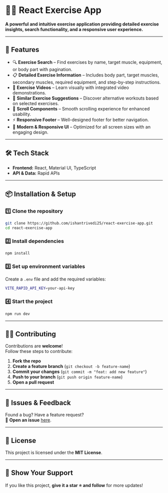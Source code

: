 # 🏋️‍♂️ React Exercise App

**A powerful and intuitive exercise application providing detailed exercise insights, search functionality, and a responsive user experience.**

---

## 🚀 Features

- 🔍 **Exercise Search** – Find exercises by name, target muscle, equipment, or body part with pagination.
- 📋 **Detailed Exercise Information** – Includes body part, target muscles, secondary muscles, required equipment, and step-by-step instructions.
- 🎥 **Exercise Videos** – Learn visually with integrated video demonstrations.
- 🔄 **Similar Exercise Suggestions** – Discover alternative workouts based on selected exercises.
- 📜 **Scroll Components** – Smooth scrolling experience for enhanced usability.
- ⚡ **Responsive Footer** – Well-designed footer for better navigation.
- 🎨 **Modern & Responsive UI** – Optimized for all screen sizes with an engaging design.

---

## 🛠️ Tech Stack

- **Frontend:** React, Material UI, TypeScript
- **API & Data:** Rapid APIs

---

## 📦 Installation & Setup

### 1️⃣ Clone the repository

```sh
git clone https://github.com/ishantrivedi25/react-exercise-app.git
cd react-exercise-app
```

### 2️⃣ Install dependencies

```sh
npm install
```

### 3️⃣ Set up environment variables

Create a `.env` file and add the required variables:

```sh
VITE_RAPID_API_KEY=your-api-key
```

### 4️⃣ Start the project

```sh
npm run dev
```

---

## 🧑‍💻 Contributing

Contributions are **welcome**!  
Follow these steps to contribute:

1. **Fork the repo**
2. **Create a feature branch** (`git checkout -b feature-name`)
3. **Commit your changes** (`git commit -m "feat: add new feature"`)
4. **Push to your branch** (`git push origin feature-name`)
5. **Open a pull request**

---

## 🐞 Issues & Feedback

Found a bug? Have a feature request?  
📩 **Open an issue** [here](https://github.com/ishantrivedi25/react-exercise-app/issues).

---

## 📜 License

This project is licensed under the **MIT License**.

---

## 🌟 Show Your Support

If you like this project, **give it a star ⭐ and follow** for more updates!
